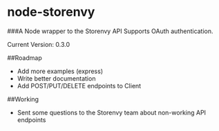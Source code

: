 node-storenvy
=============

###A Node wrapper to the Storenvy API
Supports OAuth authentication.

Current Version: 0.3.0

##Roadmap
- Add more examples (express)
- Write better documentation
- Add POST/PUT/DELETE endpoints to Client

##Working
- Sent some questions to the Storenvy team about non-working API endpoints